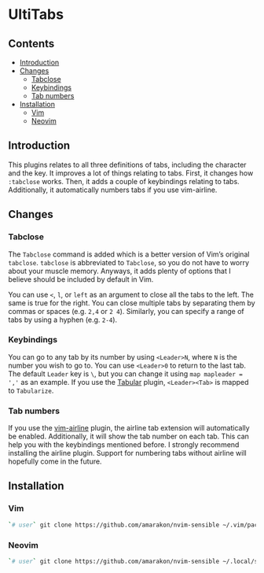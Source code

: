 UltiTabs
================

## Contents

-   [Introduction](#introduction)
-   [Changes](#changes)
    -   [Tabclose](#tabclose)
    -   [Keybindings](#keybindings)
    -   [Tab numbers](#tab-numbers)
-   [Installation](#installation)
    -   [Vim](#vim)
    -   [Neovim](#neovim)

## Introduction

This plugins relates to all three definitions of tabs, including the
character and the key. It improves a lot of things relating to tabs.
First, it changes how `:tabclose` works. Then, it adds a couple of
keybindings relating to tabs. Additionally, it automatically numbers
tabs if you use vim-airline.

## Changes

### Tabclose

The `Tabclose` command is added which is a better version of Vim’s
original `tabclose`. `tabclose` is abbreviated to `Tabclose`, so you do
not have to worry about your muscle memory. Anyways, it adds plenty of
options that I believe should be included by default in Vim.

You can use `<`, `l`, or `left` as an argument to close all the tabs to
the left. The same is true for the right. You can close multiple tabs by
separating them by commas or spaces (e.g. `2,4` or `2 4`). Similarly,
you can specify a range of tabs by using a hyphen (e.g. `2-4`).

### Keybindings

You can go to any tab by its number by using `<Leader>N`, where `N` is
the number you wish to go to. You can use `<Leader>0` to return to the
last tab. The default `Leader` key is `\`, but you can change it using
`map mapleader = ','` as an example. If you use the
[Tabular](https://github.com/godlygeek/tabular) plugin, `<Leader><Tab>`
is mapped to `Tabularize`.

### Tab numbers

If you use the [vim-airline](https://github.com/vim-airline/vim-airline)
plugin, the airline tab extension will automatically be enabled.
Additionally, it will show the tab number on each tab. This can help you
with the keybindings mentioned before. I strongly recommend installing
the airline plugin. Support for numbering tabs without airline will
hopefully come in the future.

## Installation

### Vim

``` sh
`# user` git clone https://github.com/amarakon/nvim-sensible ~/.vim/pack/vendor/start/nvim-sensible
```

### Neovim

``` sh
`# user` git clone https://github.com/amarakon/nvim-sensible ~/.local/share/nvim/site/pack/default/start/nvim-sensible
```
